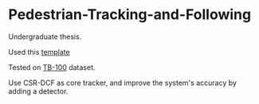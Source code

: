 # Pedestrian-Tracking-and-Following
Undergraduate thesis.

Used this [template](https://github.com/ustctug/ustcthesis)

Tested on [TB-100](http://cvlab.hanyang.ac.kr/tracker_benchmark/datasets.html) dataset.

Use CSR-DCF as core tracker, and improve the system's accuracy by adding a detector.
